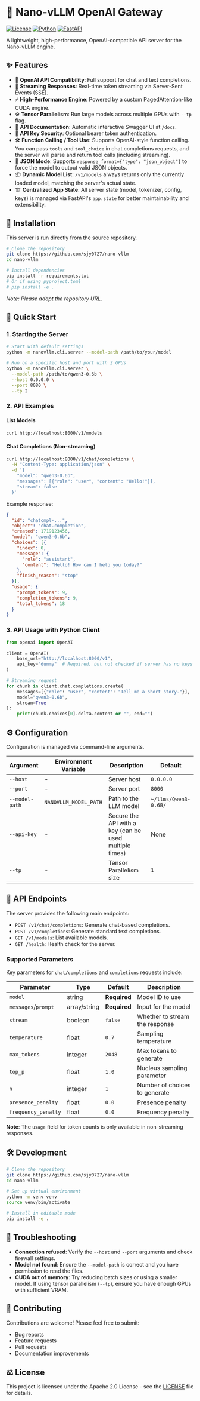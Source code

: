 # 🚀 Nano-vLLM OpenAI Gateway

[![License](https://img.shields.io/badge/license-Apache%202.0-blue.svg)](https://github.com/sjy0727/nano-vllm/blob/main/LICENSE)
[![Python](https://img.shields.io/badge/python-3.10+-green.svg)](https://www.python.org/)
[![FastAPI](https://img.shields.io/badge/FastAPI-powered-green.svg)](https://fastapi.tiangolo.com/)

A lightweight, high-performance, OpenAI-compatible API server for the Nano-vLLM engine.

## ✨ Features

- 🔄 **OpenAI API Compatibility**: Full support for chat and text completions.
- 🌊 **Streaming Responses**: Real-time token streaming via Server-Sent Events (SSE).
- ⚡ **High-Performance Engine**: Powered by a custom PagedAttention-like CUDA engine.
- ⚙️ **Tensor Parallelism**: Run large models across multiple GPUs with `--tp` flag.
- 📝 **API Documentation**: Automatic interactive Swagger UI at `/docs`.
- 🔑 **API Key Security**: Optional bearer token authentication.
- 🛠️ **Function Calling / Tool Use**: Supports OpenAI-style function calling. You can pass `tools` and `tool_choice` in chat completions requests, and the server will parse and return tool calls (including streaming).
- 🧩 **JSON Mode**: Supports `response_format={"type": "json_object"}` to force the model to output valid JSON objects.
- 📦 **Dynamic Model List**: `/v1/models` always returns only the currently loaded model, matching the server's actual state.
- 🏗️ **Centralized App State**: All server state (model, tokenizer, config, keys) is managed via FastAPI's `app.state` for better maintainability and extensibility.

## 🚀 Installation

This server is run directly from the source repository.

```bash
# Clone the repository
git clone https://github.com/sjy0727/nano-vllm
cd nano-vllm

# Install dependencies
pip install -r requirements.txt 
# Or if using pyproject.toml
# pip install -e .
```
*Note: Please adapt the repository URL.*

## 🔧 Quick Start

### 1. Starting the Server

```bash
# Start with default settings
python -m nanovllm.cli.server --model-path /path/to/your/model

# Run on a specific host and port with 2 GPUs
python -m nanovllm.cli.server \
  --model-path /path/to/qwen3-0.6b \
  --host 0.0.0.0 \
  --port 8080 \
  --tp 2
```

### 2. API Examples

#### List Models

```bash
curl http://localhost:8000/v1/models
```

#### Chat Completions (Non-streaming)

```bash
curl http://localhost:8000/v1/chat/completions \
  -H "Content-Type: application/json" \
  -d '{
    "model": "qwen3-0.6b",
    "messages": [{"role": "user", "content": "Hello!"}],
    "stream": false
  }'
```

Example response:
```json
{
  "id": "chatcmpl-...",
  "object": "chat.completion",
  "created": 1719123456,
  "model": "qwen3-0.6b",
  "choices": [{
    "index": 0,
    "message": {
      "role": "assistant",
      "content": "Hello! How can I help you today?"
    },
    "finish_reason": "stop"
  }],
  "usage": {
    "prompt_tokens": 9,
    "completion_tokens": 9,
    "total_tokens": 18
  }
}
```

### 3. API Usage with Python Client

```python
from openai import OpenAI

client = OpenAI(
    base_url="http://localhost:8000/v1",
    api_key="dummy"  # Required, but not checked if server has no keys
)

# Streaming request
for chunk in client.chat.completions.create(
    messages=[{"role": "user", "content": "Tell me a short story."}],
    model="qwen3-0.6b",
    stream=True
):
    print(chunk.choices[0].delta.content or "", end="")
```

## ⚙️ Configuration

Configuration is managed via command-line arguments.

| Argument | Environment Variable | Description | Default |
|---|---|---|---|
| `--host` | - | Server host | `0.0.0.0` |
| `--port` | - | Server port | `8000` |
| `--model-path`| `NANOVLLM_MODEL_PATH` | Path to the LLM model | `~/llms/Qwen3-0.6B/` |
| `--api-key` | - | Secure the API with a key (can be used multiple times) | None |
| `--tp` | - | Tensor Parallelism size | `1` |

## 🔌 API Endpoints

The server provides the following main endpoints:

- `POST /v1/chat/completions`: Generate chat-based completions.
- `POST /v1/completions`: Generate standard text completions.
- `GET /v1/models`: List available models.
- `GET /health`: Health check for the server.

### Supported Parameters

Key parameters for `chat/completions` and `completions` requests include:

| Parameter | Type | Default | Description |
|---|---|---|---|
| `model` | string | **Required** | Model ID to use |
| `messages`/`prompt` | array/string | **Required** | Input for the model |
| `stream` | boolean | `false` | Whether to stream the response |
| `temperature` | float | `0.7` | Sampling temperature |
| `max_tokens` | integer | `2048` | Max tokens to generate |
| `top_p` | float | `1.0` | Nucleus sampling parameter |
| `n` | integer | `1` | Number of choices to generate |
| `presence_penalty`| float | `0.0` | Presence penalty |
| `frequency_penalty`| float | `0.0` | Frequency penalty |

**Note**: The `usage` field for token counts is only available in non-streaming responses.

## 🛠️ Development

```bash
# Clone the repository
git clone https://github.com/sjy0727/nano-vllm
cd nano-vllm

# Set up virtual environment
python -m venv venv
source venv/bin/activate

# Install in editable mode
pip install -e .
```

## 🚨 Troubleshooting

- **Connection refused**: Verify the `--host` and `--port` arguments and check firewall settings.
- **Model not found**: Ensure the `--model-path` is correct and you have permission to read the files.
- **CUDA out of memory**: Try reducing batch sizes or using a smaller model. If using tensor parallelism (`--tp`), ensure you have enough GPUs with sufficient VRAM.

## 🤝 Contributing

Contributions are welcome! Please feel free to submit:
- Bug reports
- Feature requests
- Pull requests
- Documentation improvements

## ⚖️ License

This project is licensed under the Apache 2.0 License - see the [LICENSE](LICENSE) file for details.